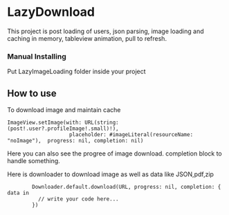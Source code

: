 # LazyDownload

This project is post loading of users, json parsing, image loading and caching in memory, tableview animation, pull to refresh.


### Manual Installing

Put LazyImageLoading folder inside your project


## How to use
To download image and maintain cache
```
ImageView.setImage(with: URL(string: (post!.user?.profileImage!.small)!),
                    placeholder: #imageLiteral(resourceName: "noImage"),  progress: nil, completion: nil)
```
Here you can also see the progree of image download. completion block to handle something.

Here is downloader to download image as well as data like JSON,pdf,zip

```
        Downloader.default.download(URL, progress: nil, completion: { data in
          // write your code here...
        })
```

